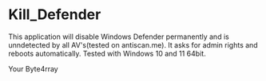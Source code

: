 # Kill_Defender

This application will disable Windows Defender permanently and is unndetected by all AV's(tested on antiscan.me).
It asks for admin rights and reboots automatically. Tested with Windows 10 and 11 64bit.


Your Byte4rray
